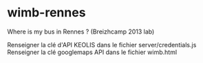 wimb-rennes
===========

Where is my bus in Rennes ? (Breizhcamp 2013 lab)

Renseigner la clé d'API KEOLIS dans le fichier server/credentials.js
Renseigner la clé googlemaps API dans le fichier wimb.html

